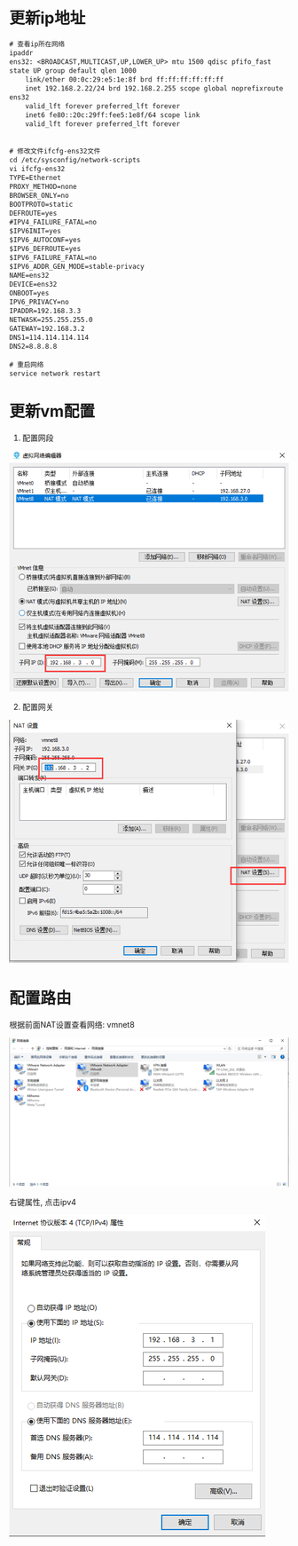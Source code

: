 # 更新ip地址

```
# 查看ip所在网络
ipaddr
ens32: <BROADCAST,MULTICAST,UP,LOWER_UP> mtu 1500 qdisc pfifo_fast state UP group default qlen 1000
    link/ether 00:0c:29:e5:1e:8f brd ff:ff:ff:ff:ff:ff
    inet 192.168.2.22/24 brd 192.168.2.255 scope global noprefixroute ens32
    valid_lft forever preferred_lft forever
    inet6 fe80::20c:29ff:fee5:1e8f/64 scope link
    valid_lft forever preferred_lft forever


# 修改文件ifcfg-ens32文件
cd /etc/sysconfig/network-scripts
vi ifcfg-ens32
TYPE=Ethernet
PROXY_METHOD=none
BROWSER_ONLY=no
BOOTPROTO=static
DEFROUTE=yes
#IPV4_FAILURE_FATAL=no
$IPV6INIT=yes
$IPV6_AUTOCONF=yes
$IPV6_DEFROUTE=yes
$IPV6_FAILURE_FATAL=no
$IPV6_ADDR_GEN_MODE=stable-privacy
NAME=ens32
DEVICE=ens32
ONBOOT=yes
IPV6_PRIVACY=no
IPADDR=192.168.3.3
NETWASK=255.255.255.0
GATEWAY=192.168.3.2
DNS1=114.114.114.114
DNS2=8.8.8.8

# 重启网络
service network restart
```

# 更新vm配置

1. 配置网段

![image-20250412135804370](../../picture/image-20250412135804370.png)

2. 配置网关

![image-20250412135837261](../../picture/image-20250412135837261.png)



# 配置路由

根据前面NAT设置查看网络: vmnet8

![image-20250412135918365](../../picture/image-20250412135918365.png)



右键属性, 点击ipv4

![image-20250412140043605](../../picture/image-20250412140043605.png)